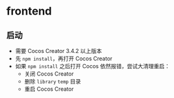 frontend
===

## 启动

- 需要 Cocos Creator 3.4.2 以上版本
- 先 `npm install`，再打开 Cocos Creator
- 如果 `npm install` 之后打开 Cocos 依然报错，尝试大清理重启：
    - 关闭 Cocos Creator
    - 删除 `library` `temp` 目录
    - 重启 Cocos Creator